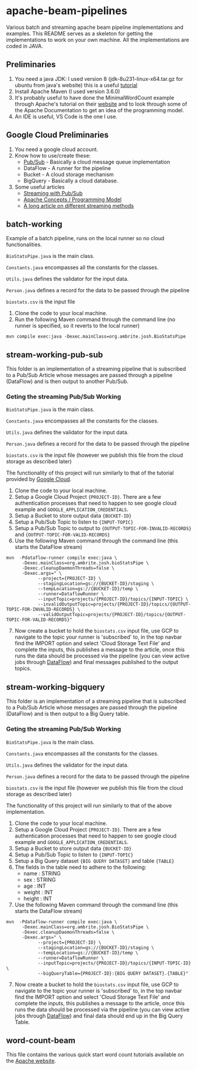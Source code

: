 # apache-beam-pipelines
Various batch and streaming apache beam pipeline implementations and examples. This README serves as a skeleton for getting the implementations to work on your own machine. All the implementations are coded in JAVA.

## Preliminaries
1. You need a java JDK: I used version 8 (jdk-8u231-linux-x64.tar.gz for ubuntu from java's website) this is a useful [tutorial](https://www.javahelps.com/2015/03/install-oracle-jdk-in-ubuntu.html)
2. Install Apache Maven (I used version 3.6.0)
3. It's probably useful to have done the MinimalWordCount example through Apache's tutorial on their [website](https://beam.apache.org/get-started/wordcount-example/#minimalwordcount-example) and to look through some of the Apache Documentation to get an idea of the programming model.
4. An IDE is useful, VS Code is the one I use.

## Google Cloud Preliminaries
1. You need a google cloud account.
2. Know how to use/create these:
    * [Pub/Sub](https://cloud.google.com/pubsub/docs/overview) - Basically a cloud message queue implementation
    * DataFlow - A runner for the pipeline
    * Bucket - A cloud storage mechanism
    * BigQuery - Basically a cloud database.
3. Some useful articles
    * [Streaming with Pub/Sub](https://cloud.google.com/dataflow/docs/concepts/streaming-with-cloud-pubsub)
    * [Apache Concepts / Programming Model](https://cloud.google.com/dataflow/docs/concepts/beam-programming-model)
    * [A long article on different streaming methods](https://www.oreilly.com/ideas/the-world-beyond-batch-streaming-101)

## batch-working
Example of a batch pipeline, runs on the local runner so no cloud functionalities.

`BioStatsPipe.java` is the main class.

`Constants.java` encompasses all the constants for the classes.

`Utils.java` defines the validator for the input data.

`Person.java` defines a record for the data to be passed through the pipeline

`biostats.csv` is the input file

1. Clone the code to your local machine.
2. Run the following Maven command through the command line (no runner is specified, so it reverts to the local runner)
```
mvn compile exec:java -Dexec.mainClass=org.ambrite.josh.BioStatsPipe
```

## stream-working-pub-sub
This folder is an implementation of a streaming pipeline that is subscribed to a Pub/Sub Article whose messages are passed through a pipeline (DataFlow) and is then output to another Pub/Sub.

### Geting the streaming Pub/Sub Working
`BioStatsPipe.java` is the main class.

`Constants.java` encompasses all the constants for the classes.

`Utils.java` defines the validator for the input data.

`Person.java` defines a record for the data to be passed through the pipeline

`biostats.csv` is the input file (however we publish this file from the cloud storage as described later)

The functionality of this project will run similarly to that of the tutorial provided by [Google Cloud](https://cloud.google.com/dataflow/docs/quickstarts/quickstart-java-maven).
	
1. Clone the code to your local machine.
2. Setup a Google Cloud Project `{PROJECT-ID}`. There are a few authentication processes that need to happen to see google cloud example and `GOOGLE_APPLICATION_CREDENTIALS`. 
3. Setup a Bucket to store output data `{BUCKET-ID}`
4. Setup a Pub/Sub Topic to listen to `{INPUT-TOPIC}`
5. Setup a Pub/Sub Topic to output to `{OUTPUT-TOPIC-FOR-INVALID-RECORDS}` and `{OUTPUT-TOPIC-FOR-VALID-RECORDS}`
6. Use the following Maven command through the command line (this starts the DataFlow stream)
```
mvn  -Pdataflow-runner compile exec:java \
      -Dexec.mainClass=org.ambrite.josh.bioStatsPipe \
      -Dexec.cleanupDaemonThreads=false \
      -Dexec.args=" \
            --project={PROJECT-ID} \
            --stagingLocation=gs://{BUCKET-ID}/staging \
            --tempLocation=gs://{BUCKET-ID}/temp \
            --runner=DataflowRunner \
            --inputTopic=projects/{PROJECT-ID}/topics/{INPUT-TOPIC} \
            --invalidOutputTopic=projects/{PROJECT-ID}/topics/{OUTPUT-TOPIC-FOR-INVALID-RECORDS} \
            --validOutputTopic=projects/{PROJECT-ID}/topics/{OUTPUT-TOPIC-FOR-VALID-RECORDS}"
```
7. Now create a bucket to hold the `biostats.csv` input file, use GCP to navigate to the topic your runner is 'subscribed' to, in the top navbar find the IMPORT option and select 'Cloud Storage Text File' and complete the inputs, this publishes a message to the article, once this runs the data should be processed via the pipeline (you can view active jobs through [DataFlow](https://console.cloud.google.com/dataflow)) and final messages published to the output topics.

## stream-working-bigquery
This folder is an implementation of a streaming pipeline that is subscribed to a Pub/Sub Article whose messages are passed through the pipeline (DataFlow) and is then output to a Big Query table.

### Geting the streaming Pub/Sub Working
`BioStatsPipe.java` is the main class.

`Constants.java` encompasses all the constants for the classes.

`Utils.java` defines the validator for the input data.

`Person.java` defines a record for the data to be passed through the pipeline

`biostats.csv` is the input file (however we publish this file from the cloud storage as described later)


The functionality of this project will run similarly to that of the above implementation.
	
1. Clone the code to your local machine.
2. Setup a Google Cloud Project `{PROJECT-ID}`. There are a few authentication processes that need to happen to see google cloud example and `GOOGLE_APPLICATION_CREDENTIALS`. 
3. Setup a Bucket to store output data `{BUCKET-ID}`
4. Setup a Pub/Sub Topic to listen to `{INPUT-TOPIC}`
5. Setup a Big Query dataset `{BIG QUERY DATASET}` and table `{TABLE}`
6. The fields in the table need to adhere to the following:
    * name	: STRING
    * sex	: STRING	
    * age	: INT
    * weight	: INT
    * height	: INT
6. Use the following Maven command through the command line (this starts the DataFlow stream)
```
mvn  -Pdataflow-runner compile exec:java \
      -Dexec.mainClass=org.ambrite.josh.BioStatsPipe \
      -Dexec.cleanupDaemonThreads=false \
      -Dexec.args=" \
            --project={PROJECT-ID} \
            --stagingLocation=gs://{BUCKET-ID}/staging \
            --tempLocation=gs://{BUCKET-ID}/temp \
            --runner=DataflowRunner \
            --inputTopic=projects/{PROJECT-ID}/topics/{INPUT-TOPIC-ID} \
            --bigQueryTable={PROJECT-ID}:{BIG QUERY DATASET}.{TABLE}"
```
7. Now create a bucket to hold the `biostats.csv` input file, use GCP to navigate to the topic your runner is 'subscribed' to, in the top navbar find the IMPORT option and select 'Cloud Storage Text File' and complete the inputs, this publishes a message to the article, once this runs the data should be processed via the pipeline (you can view active jobs through [DataFlow](https://console.cloud.google.com/dataflow)) and final data should end up in the Big Query Table.

## word-count-beam
This file contains the various quick start word count tutorials available on the [Apache website](https://beam.apache.org/get-started/wordcount-example/).
